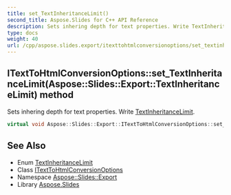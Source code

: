 ```yaml
---
title: set_TextInheritanceLimit()
second_title: Aspose.Slides for C++ API Reference
description: Sets inhering depth for text properties. Write TextInheritanceLimit.
type: docs
weight: 40
url: /cpp/aspose.slides.export/itexttohtmlconversionoptions/set_textinheritancelimit/
---
```

## ITextToHtmlConversionOptions::set_TextInheritanceLimit(Aspose::Slides::Export::TextInheritanceLimit) method


Sets inhering depth for text properties. Write [TextInheritanceLimit](../../textinheritancelimit/).

```cpp
virtual void Aspose::Slides::Export::ITextToHtmlConversionOptions::set_TextInheritanceLimit(Aspose::Slides::Export::TextInheritanceLimit value)=0
```

## See Also

* Enum [TextInheritanceLimit](../textinheritancelimit/)
* Class [ITextToHtmlConversionOptions](./)
* Namespace [Aspose::Slides::Export](../)
* Library [Aspose.Slides](../../)